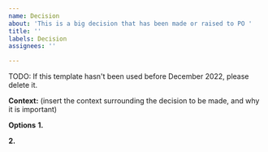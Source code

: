 ```yaml
---
name: Decision
about: 'This is a big decision that has been made or raised to PO '
title: ''
labels: Decision
assignees: ''

---
```


TODO: If this template hasn't been used before December 2022, please delete it.

**Context:**
(insert the context surrounding the decision to be made, and why it is important)

**Options**
**1.** 

**2.**
